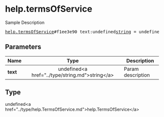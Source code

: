 # help.termsOfService

Sample Description

<pre>
<a href="../constructor/help.termsOfService.md">help.termsOfService</a>#f1ee3e90 text:undefined<a href="../type/string.md">string</a> = undefined<a href="../type/help.TermsOfService.md">help.TermsOfService</a>;
</pre>

## Parameters

| Name | Type | Description |
|------|:----:|-------------|
| **text** | undefined&lt;a href=&#34;../type/string.md&#34;&gt;string&lt;/a&gt; | Param description |

## Type

undefined&lt;a href=&#34;../type/help.TermsOfService.md&#34;&gt;help.TermsOfService&lt;/a&gt;
